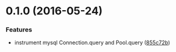 <a name="0.1.0"></a>
# 0.1.0 (2016-05-24)


### Features

* instrument mysql Connection.query and Pool.query ([855c72b](https://github.com/cattail/node-trail-instrument-mysql/commit/855c72b))



